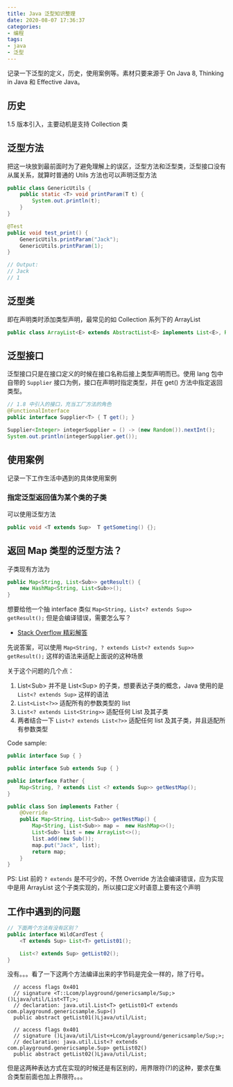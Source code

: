 ```yaml
---
title: Java 泛型知识整理
date: 2020-08-07 17:36:37
categories:
- 编程
tags:
- java
- 泛型
---
```


记录一下泛型的定义，历史，使用案例等。素材只要来源于 On Java 8, Thinking in Java 和 Effective Java。

## 历史

1.5 版本引入，主要动机是支持 Collection 类

## 泛型方法

把这一块放到最前面时为了避免理解上的误区，泛型方法和泛型类，泛型接口没有从属关系，就算时普通的 Utils 方法也可以声明泛型方法

```java
public class GenericUtils {
    public static <T> void printParam(T t) {
        System.out.println(t);
    }
}

@Test
public void test_print() {
    GenericUtils.printParam("Jack");
    GenericUtils.printParam(1);
}

// Output:
// Jack
// 1
```

## 泛型类

即在声明类时添加类型声明，最常见的如 Collection 系列下的 ArrayList

```java
public class ArrayList<E> extends AbstractList<E> implements List<E>, RandomAccess, Cloneable, java.io.Serializable { ... }
```

## 泛型接口

泛型接口只是在接口定义的时候在接口名称后接上类型声明而已。使用 lang 包中自带的 `Supplier` 接口为例，接口在声明时指定类型，并在 get() 方法中指定返回类型。

```java
// 1.8 中引入的接口，充当工厂方法的角色
@FunctionalInterface
public interface Supplier<T> { T get(); }

Supplier<Integer> integerSupplier = () -> (new Random()).nextInt();
System.out.println(integerSupplier.get());
```

## 使用案例

记录一下工作生活中遇到的具体使用案例

### 指定泛型返回值为某个类的子类

可以使用泛型方法

```java
public void <T extends Sup>  T getSometing() {};
```

## 返回 Map 类型的泛型方法？

子类现有方法为 

```java
public Map<String, List<Sub>> getResult() {
    new HashMap<String, List<Sub>>();
}
```

想要给他一个抽 interface 类似 `Map<String, List<? extends Sup>> getResult();` 但是会编译错误，需要怎么写？

* [Stack Overflow 精彩解答](https://stackoverflow.com/questions/22806202/java-nested-generic-type)

先说答案，可以使用 `Map<String, ? extends List<? extends Sup>> getResult();` 这样的语法来适配上面说的这种场景

关于这个问题的几个点：

1. List\<Sub\> 并不是 List\<Sup\> 的子类，想要表达子类的概念，Java 使用的是 `List<? extends Sup>` 这样的语法
2. `List<List<?>>` 适配所有的参数类型的 list
3. `List<? extends List<String>>` 适配任何 List 及其子类
4. 两者结合一下 `List<? extends List<?>>` 适配任何 list 及其子类，并且适配所有参数类型

Code sample:

```java
public interface Sup { }

public interface Sub extends Sup { }

public interface Father { 
    Map<String, ? extends List <? extends Sup>> getNestMap(); 
}

public class Son implements Father {
    @Override
    public Map<String, List<Sub>> getNestMap() {
        Map<String, List<Sub>> map =  new HashMap<>();
        List<Sub> list = new ArrayList<>();
        list.add(new Sub());
        map.put("Jack", list);
        return map;
    }
}
```

PS: List 前的 `? extends` 是不可少的，不然 Override 方法会编译错误，应为实现中是用 ArrayList 这个子类实现的，所以接口定义时语意上要有这个声明

## 工作中遇到的问题

```java
// 下面两个方法有没有区别？
public interface WildCardTest {
    <T extends Sup> List<T> getList01();

    List<? extends Sup> getList02();
}
```

没有。。。看了一下这两个方法编译出来的字节码是完全一样的，除了行号。

```bytecode
  // access flags 0x401
  // signature <T::Lcom/playground/genericsample/Sup;>()Ljava/util/List<TT;>;
  // declaration: java.util.List<T> getList01<T extends com.playground.genericsample.Sup>()
  public abstract getList01()Ljava/util/List;

  // access flags 0x401
  // signature ()Ljava/util/List<+Lcom/playground/genericsample/Sup;>;
  // declaration: java.util.List<? extends com.playground.genericsample.Sup> getList02()
  public abstract getList02()Ljava/util/List;
```

但是这两种表达方式在实现的时候还是有区别的，用界限符(?)的这种，要求在集合类型前面也加上界限符。。。